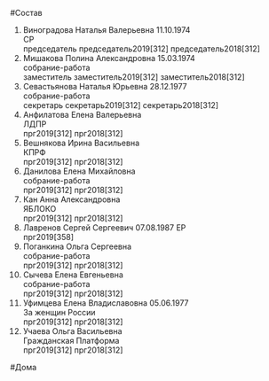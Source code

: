 #Состав  
1. Виноградова Наталья Валерьевна 11.10.1974  
    СР  
    председатель председатель2019[312] председатель2018[312]  
2. Мишакова Полина Александровна 15.03.1974  
    собрание-работа  
    заместитель заместитель2019[312] заместитель2018[312]  
3. Севастьянова Наталья Юрьевна 28.12.1977  
    собрание-работа  
    секретарь секретарь2019[312] секретарь2018[312]  
4. Анфилатова Елена Валерьевна  
    ЛДПР  
    прг2019[312] прг2018[312]  
5. Вешнякова Ирина Васильевна  
    КПРФ  
    прг2019[312] прг2018[312]  
6. Данилова Елена Михайловна  
    собрание-работа  
    прг2019[312] прг2018[312]  
7. Кан Анна Александровна  
    ЯБЛОКО  
    прг2019[312] прг2018[312]  
8. Лавренов Сергей Сергеевич 07.08.1987 
    ЕР  
    прг2019[358]
9. Поганкина Ольга Сергеевна  
    собрание-работа  
    прг2019[312] прг2018[312]  
10. Сычева Елена Евгеньевна  
    собрание-работа  
    прг2019[312] прг2018[312]  
11. Уфимцева Елена Владиславовна 05.06.1977  
    За женщин России  
    прг2019[312] прг2018[312]  
12. Учаева Ольга Васильевна  
    Гражданская Платформа  
    прг2019[312] прг2018[312]  
  
#Дома  
